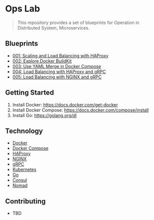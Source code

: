 # Ops Lab

> This repository provides a set of blueprints for Operation in Distributed System, Microservices.

## Blueprints

- [001: Scaling and Load Balancing with HAProxy](001_scaling_containers)
- [002: Explore Docker BuildKit](002_docker_buildkit)
- [003: Use YAML Merge in Docker Compose](003_docker_compose_merge)
- [004: Load Balancing with HAProxy and gRPC](004_haproxy_grpc_load_balancing)
- [005: Load Balancing with NGINX and gRPC](005_nginx_grpc_load_balancing)

## Getting Started

1. Install Docker: <https://docs.docker.com/get-docker>
2. Install Docker Compose: <https://docs.docker.com/compose/install>
3. Install Go: <https://golang.org/dl>

## Technology

- [Docker](https://www.docker.com)
- [Docker Compose](https://github.com/docker/compose)
- [HAProxy](https://www.haproxy.com)
- [NGINX](https://www.nginx.com)
- [gRPC](https://grpc.io)
- [Kubernetes](https://kubernetes.io)
- [Go](https://golang.org)
- [Consul](https://www.consul.io)
- [Nomad](https://www.nomadproject.io)

## Contributing

- TBD
